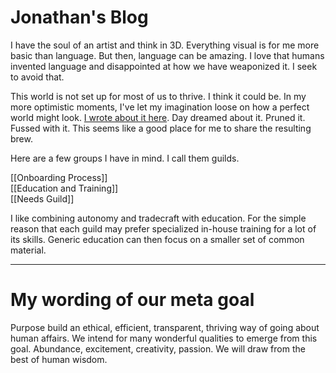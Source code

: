 # Jonathan's Blog
I have the soul of an artist and think in 3D. Everything visual is for me more basic than language. But then, language can be amazing. I love that humans invented language and disappointed at how we have weaponized it. I seek to avoid that.

This world is not set up for most of us to thrive. I think it could be. In my more optimistic moments, I've let my imagination loose on how a perfect world might look. [I wrote about it here](http://www.civilization2.org). Day dreamed about it. Pruned it. Fussed with it. This seems like a good place for me to share the resulting brew. 

Here are a few groups I have in mind. I call them guilds.

[[Onboarding Process]]  
[[Education and Training]]  
[[Needs Guild]]  

I like combining autonomy and tradecraft with education. For the simple reason that each guild may prefer specialized in-house training for a lot of its skills. Generic education can then focus on a smaller set of common material.

----------

# My wording of our meta goal

Purpose build an ethical, efficient, transparent, thriving way of going about human affairs. We intend for many wonderful qualities to emerge from this goal. Abundance, excitement, creativity, passion. We will draw from the best of human wisdom.